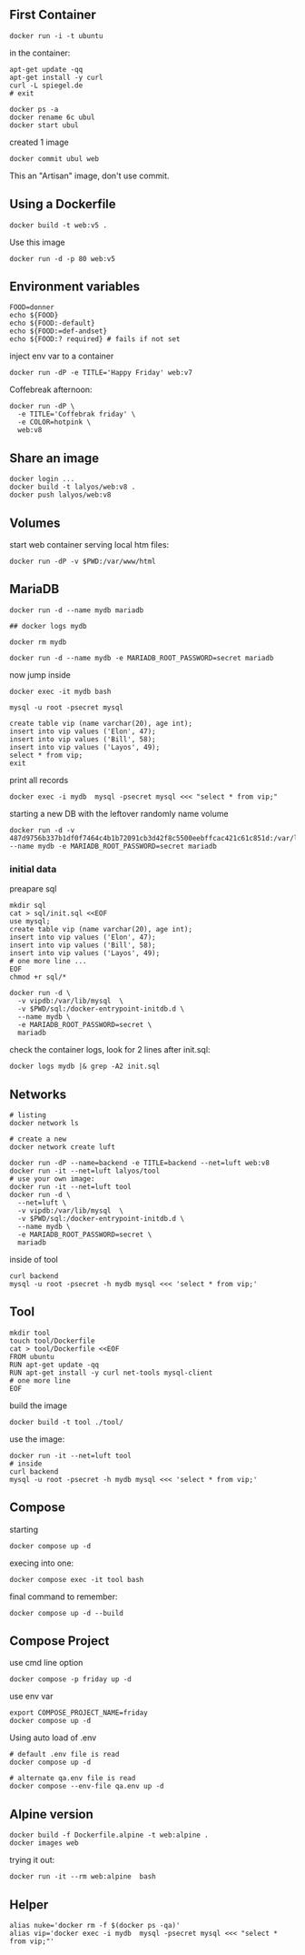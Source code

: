 

## First Container

```
docker run -i -t ubuntu
```

in the container:
```
apt-get update -qq
apt-get install -y curl
curl -L spiegel.de
# exit
```

```
docker ps -a
docker rename 6c ubul
docker start ubul
```

created 1 image
```
docker commit ubul web
```
This an "Artisan" image, don't use commit.

## Using a Dockerfile

```
docker build -t web:v5 .
```

Use this image

```
docker run -d -p 80 web:v5
```

## Environment variables

```
FOOD=donner
echo ${FOOD}
echo ${FOOD:-default}
echo ${FOOD:=def-andset}
echo ${FOOD:? required} # fails if not set
```

inject env var to a container
```
docker run -dP -e TITLE='Happy Friday' web:v7
```

Coffebreak afternoon:
```
docker run -dP \
  -e TITLE='Coffebrak friday' \
  -e COLOR=hotpink \
  web:v8
```

## Share an image

```
docker login ...
docker build -t lalyos/web:v8 .
docker push lalyos/web:v8
```


## Volumes


start web container serving local htm files:
```
docker run -dP -v $PWD:/var/www/html
```

## MariaDB

```
docker run -d --name mydb mariadb

## docker logs mydb

docker rm mydb

docker run -d --name mydb -e MARIADB_ROOT_PASSWORD=secret mariadb
```

now jump inside
```
docker exec -it mydb bash

mysql -u root -psecret mysql

create table vip (name varchar(20), age int);
insert into vip values ('Elon', 47);
insert into vip values ('Bill', 58);
insert into vip values ('Layos', 49);
select * from vip;
exit
```

print all records
```
docker exec -i mydb  mysql -psecret mysql <<< "select * from vip;"
```

starting a new DB with the leftover randomly name volume
```
docker run -d -v 487d9756b337b1df0f7464c4b1b72091cb3d42f8c5500eebffcac421c61c851d:/var/lib/mysql  --name mydb -e MARIADB_ROOT_PASSWORD=secret mariadb
```

### initial data

preapare sql
```
mkdir sql
cat > sql/init.sql <<EOF
use mysql;
create table vip (name varchar(20), age int);
insert into vip values ('Elon', 47);
insert into vip values ('Bill', 58);
insert into vip values ('Layos', 49);
# one more line ...
EOF
chmod +r sql/*
```

```
docker run -d \
  -v vipdb:/var/lib/mysql  \
  -v $PWD/sql:/docker-entrypoint-initdb.d \
  --name mydb \
  -e MARIADB_ROOT_PASSWORD=secret \
  mariadb
```


check the container logs, look for 2 lines after init.sql:
```
docker logs mydb |& grep -A2 init.sql
```

## Networks


```
# listing
docker network ls

# create a new
docker network create luft

docker run -dP --name=backend -e TITLE=backend --net=luft web:v8
docker run -it --net=luft lalyos/tool
# use your own image:
docker run -it --net=luft tool
docker run -d \
  --net=luft \
  -v vipdb:/var/lib/mysql  \
  -v $PWD/sql:/docker-entrypoint-initdb.d \
  --name mydb \
  -e MARIADB_ROOT_PASSWORD=secret \
  mariadb
```

inside of tool
```
curl backend
mysql -u root -psecret -h mydb mysql <<< 'select * from vip;'
```

## Tool

```
mkdir tool
touch tool/Dockerfile
cat > tool/Dockerfile <<EOF
FROM ubuntu
RUN apt-get update -qq
RUN apt-get install -y curl net-tools mysql-client
# one more line
EOF
```
build the image
```
docker build -t tool ./tool/
```

use the image:
```
docker run -it --net=luft tool
# inside
curl backend
mysql -u root -psecret -h mydb mysql <<< 'select * from vip;'
```

## Compose

starting
```
docker compose up -d
```

execing into one:
```
docker compose exec -it tool bash
```


final command to remember:
```
docker compose up -d --build
```

## Compose Project

use cmd line option
```
docker compose -p friday up -d
```

use env var
```
export COMPOSE_PROJECT_NAME=friday
docker compose up -d
```

Using auto load of .env

```
# default .env file is read
docker compose up -d

# alternate qa.env file is read
docker compose --env-file qa.env up -d
```

## Alpine version

```
docker build -f Dockerfile.alpine -t web:alpine .
docker images web
```

trying it out:
```
docker run -it --rm web:alpine  bash
```


## Helper 

```
alias nuke='docker rm -f $(docker ps -qa)'
alias vip='docker exec -i mydb  mysql -psecret mysql <<< "select * from vip;"'
```